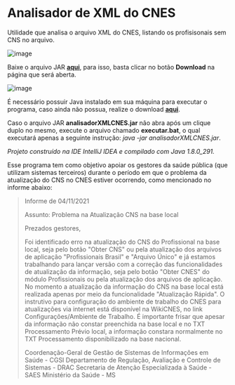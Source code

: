 # Analisador de XML do CNES
Utilidade que analisa o arquivo XML do CNES, listando os profisisonais sem CNS no arquivo.

![image](https://user-images.githubusercontent.com/16089829/141659209-eb35b77b-b8b4-4b74-a2a3-626f825ab4b9.png)

Baixe o arquivo JAR **[aqui](https://github.com/rodrigoCucick/analisadorXMLCNES/blob/main/app.zip)**, para isso, basta clicar no botão **Download** na página que será aberta.

![image](https://user-images.githubusercontent.com/16089829/141659229-9d64eaf3-ac5e-49fa-8682-33c9f11db982.png)

É necessário possuir Java instalado em sua máquina para executar o programa, caso ainda não possua, realize o download **[aqui](https://www.java.com/pt-BR/download/ie_manual.jsp?locale=pt_BR)**.

Caso o arquivo JAR **analisadorXMLCNES.jar** não abra após um clique duplo no mesmo, execute o arquivo chamado **executar.bat**, o qual executará apenas a seguinte instrução: *java -jar analisadorXMLCNES.jar*.

*Projeto construído na IDE IntelliJ IDEA e compilado com Java 1.8.0_291.*

Esse programa tem como objetivo apoiar os gestores da saúde pública (que utilizam sistemas terceiros) durante o período em que o problema da atualização do CNS no CNES estiver ocorrendo, como mencionado no informe abaixo:  

>Informe de 04/11/2021
>
>Assunto: Problema na Atualização CNS na base local
>
>Prezados gestores,
>
>Foi identificado erro na atualização do CNS do Profissional na base local, seja pelo botão "Obter CNS" ou pela atualização dos arquivos de aplicação "Profissionais Brasil" e "Arquivo Único" e já estamos trabalhando para lançar versão com a correção das funcionalidades de atualização da informação, seja pelo botão "Obter CNES" do módulo Profissionais ou pela atualização dos arquivos de aplicação.
>No momento a atualização da informação do CNS na base local está realizada apenas por meio da funcionalidade "Atualização Rápida". O instrutivo para configuração do ambiente de trabalho do CNES para atualizações via internet está disponível na WikiCNES, no link Configurações/Ambiente de Trabalho.
>É importante frisar que apesar da informação não constar preenchida na base local e no TXT Processamento Prévio local, a informação constara normalmente no TXT Processamento disponibilizado na base nacional.
>
>Coordenação-Geral de Gestão de Sistemas de Informações em Saúde - CGSI
>Departamento de Regulação, Avaliação e Controle de Sistemas - DRAC
>Secretaria de Atenção Especializada à Saúde - SAES
>Ministério da Saúde - MS
